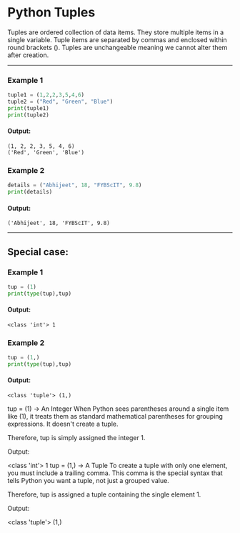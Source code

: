# Python Tuples
Tuples are ordered collection of data items. They store multiple items in a single variable. Tuple items are separated by commas and enclosed within round brackets (). Tuples are unchangeable meaning we cannot alter them after creation.

---
### Example 1
```python
tuple1 = (1,2,2,3,5,4,6)
tuple2 = ("Red", "Green", "Blue")
print(tuple1)
print(tuple2)
```
#### Output:
```
(1, 2, 2, 3, 5, 4, 6)
('Red', 'Green', 'Blue')
```

### Example 2
```python
details = ("Abhijeet", 18, "FYBScIT", 9.8)
print(details)
```
#### Output:
```
('Abhijeet', 18, 'FYBScIT', 9.8)
```
---

## Special case:

### Example 1
```python
tup = (1)
print(type(tup),tup)
```
#### Output:
```
<class 'int'> 1
```

### Example 2
```python
tup = (1,)
print(type(tup),tup)
```
#### Output:
```
<class 'tuple'> (1,)
```


tup = (1) -> An Integer
When Python sees parentheses around a single item like (1), it treats them as standard mathematical parentheses for grouping expressions. It doesn't create a tuple.

Therefore, tup is simply assigned the integer 1.

Output:

<class 'int'> 1
tup = (1,) -> A Tuple
To create a tuple with only one element, you must include a trailing comma. This comma is the special syntax that tells Python you want a tuple, not just a grouped value.

Therefore, tup is assigned a tuple containing the single element 1.

Output:

<class 'tuple'> (1,)


